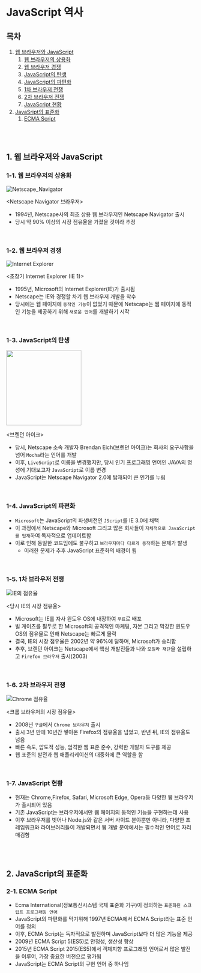 # JavaScript 역사

## 목차

1. [웹 브라우저와 JavaScript](#1-웹-브라우저와-javascript)
    1. [웹 브라우저의 상용화](#1-1-웹-브라우저의-상용화)
    2. [웹 브라우저 경쟁](#1-2-웹-브라우저-경쟁)
    3. [JavaScript의 탄생](#1-3-javascript의-탄생)
    4. [JavaScript의 파편화](#1-4-javascript의-파편화)
    5. [1차 브라우저 전쟁](#1-5-1차-브라우저-전쟁)
    6. [2차 브라우저 전쟁](#1-6-2차-브라우저-전쟁)
    7. [JavaScript 현황](#1-7-javascript-현황)
2. [JavaSript의 표준화](#2-javascript의-표준화)
    1. [ECMA Script](#2-1-ecma-script)

<br>
<br>

## 1. 웹 브라우저와 JavaScript

### 1-1. 웹 브라우저의 상용화

![Netscape_Navigator](../../assets/img/JS_Netscape_Navigator.jpg)

<Netscape Navigator 브라우저>

- 1994년, Netscape사의 최초 상용 웹 브라우저인 Netscape Navigator 출시
- 당시 약 90% 이상의 시장 점유율을 가졌을 것이라 추정

<br>

### 1-2. 웹 브라우저 경쟁

![Internet Explorer](../../assets/img/JS_Internet_explorer.png)

<초창기 Internet Explorer (IE 1)>

- 1995년, Microsoft의 Internet Explorer(IE)가 출시됨
- Netscape는 IE와 경쟁할 차기 웹 브라우저 개발을 착수
- 당시에는 웹 페이지에 `동적인 기능`이 없었기 때문에 Netscape는 웹 페이지에 동적인 기능을 제공하기 위해 `새로운 언어`를 개발하기 시작

<br>

### 1-3. JavaScript의 탄생

<img src="../../assets/img/JS_Brendan_Eich.jpg" width="200">

<브렌던 아이크>

- 당시, Netscape 소속 개발자 Brendan Eich(브렌던 아이크)는 회사의 요구사항을 넘어 `Mocha`라는 언어를 개발
- 이후, `LiveScript`로 이름을 변경했지만, 당시 인기 프로그래밍 언어인 JAVA의 명성에 기대보고자 `JavaScript`로 이름 변경
- JavaScript는 Netscape Navigator 2.0에 탑재되어 큰 인기를 누림

<br>

### 1-4. JavaScript의 파편화

- `Microsoft`는 JavaScript의 파생버전인 `JScript`를 IE 3.0에 채택
- 이 과정에서 Netscape와 Microsoft 그리고 많은 회사들이 `자체적으로 JavaScript를 탑재`하여 독자적으로 업데이트함
- 이로 인해 동일한 코드임에도 불구하고 `브라우저마다 다르게 동작`하는 문제가 발생
    - 이러한 문제가 추후 JavaScript 표준화의 배경이 됨

<br>

### 1-5. 1차 브라우저 전쟁

![IE의 점유율](../../assets/img/JS_browser_war.jpg)

<당시 IE의 시장 점유율>

- Microsoft는 IE를 자사 윈도우 OS에 내장하여 `무료`로 배포
- 빌 게이츠를 필두로 한 Microsoft의 공격적인 마케팅, 자본 그리고 막강한 윈도우 OS의 점유율로 인해 Netscape는 빠르게 몰락
- 결국, IE의 시장 점유율은 2002년 약 96%에 달하며, Microsoft가 승리함
- 추후, 브렌던 아이크는 Netscape에서 핵심 개발진들과 나와 `모질라 재단`을 설립하고 `Firefox 브라우저` 출시(2003)

<br>

### 1-6. 2차 브라우저 전쟁

![Chrome 점유율](../../assets/img/JS_browser_war2.png)

<크롬 브라우저의 시장 점유율>

- 2008년 `구글`에서 `Chrome 브라우저` 출시
- 출시 3년 만에 10년간 쌓아온 Firefox의 점유율을 넘었고, 반년 뒤, IE의 점유율도 넘음
- 빠른 속도, 압도적 성능, 엄격한 웹 표준 준수, 강력한 개발자 도구를 제공
- 웹 표준의 발전과 웹 애플리케이션의 대중화에 큰 역할을 함

<br>

### 1-7. JavaScript 현황

- 현재는 Chrome,Firefox, Safari, Microsoft Edge, Opera등 다양한 웹 브라우저가 출시되어 있음
- 기존 JavaScript는 브라우저에서만 웹 페이지의 동적인 기능을 구현하는데 사용
- 이후 브라우저를 벗어나 Node.js와 같은 서버 사이드 분야뿐만 아니라, 다양한 프레임워크와 라이브러리들이 개발되면서 웹 개발 분야에서는 필수적인 언어로 자리매김함

<br>
<br>

## 2. JavaScript의 표준화

### 2-1. ECMA Script

- Ecma International(정보통신시스템 국제 표준화 기구)이 정의하는 `표준화된 스크립트 프로그래밍 언어`
- JavaScript의 파편화를 막기위해 1997년 ECMA에서 ECMA Script라는 표준 언어를 정의
- 이후, ECMA Script는 독자적으로 발전하며 JavaScript보다 더 많은 기능을 제공
- 2009년 ECMA Script 5(ES5)로 안정성, 생산성 향상
- 2015년 ECMA Script 2015(ES5)에서 객체지향 프로그래밍 언어로서 많은 발전을 이루어, 가장 중요한 버전으로 평가됨
- JavaScript는 ECMA Script의 구현 언어 중 하나임
